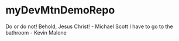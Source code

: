 # myDevMtnDemoRepo

Do or do not!
Behold, Jesus Christ! - Michael Scott
I have to go to the bathroom - Kevin Malone
